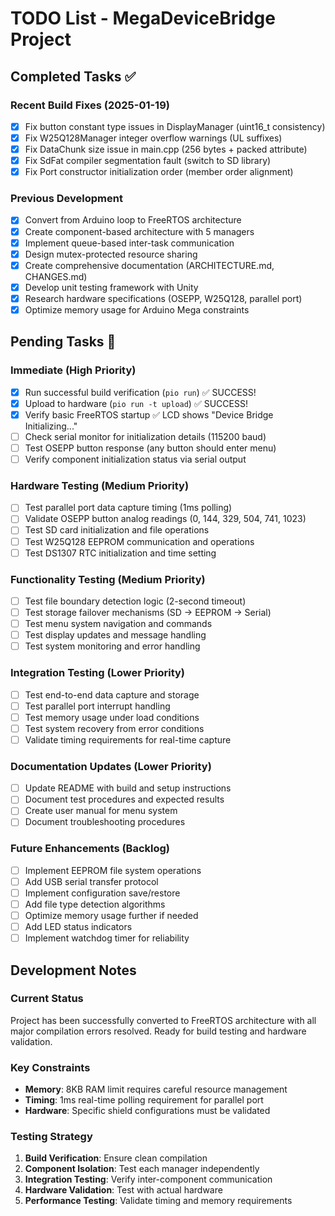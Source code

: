 # TODO List - MegaDeviceBridge Project

## Completed Tasks ✅

### Recent Build Fixes (2025-01-19)
- [x] Fix button constant type issues in DisplayManager (uint16_t consistency)
- [x] Fix W25Q128Manager integer overflow warnings (UL suffixes)
- [x] Fix DataChunk size issue in main.cpp (256 bytes + packed attribute)
- [x] Fix SdFat compiler segmentation fault (switch to SD library)
- [x] Fix Port constructor initialization order (member order alignment)

### Previous Development
- [x] Convert from Arduino loop to FreeRTOS architecture
- [x] Create component-based architecture with 5 managers
- [x] Implement queue-based inter-task communication
- [x] Design mutex-protected resource sharing
- [x] Create comprehensive documentation (ARCHITECTURE.md, CHANGES.md)
- [x] Develop unit testing framework with Unity
- [x] Research hardware specifications (OSEPP, W25Q128, parallel port)
- [x] Optimize memory usage for Arduino Mega constraints

## Pending Tasks 🔄

### Immediate (High Priority)
- [x] Run successful build verification (`pio run`) ✅ SUCCESS!
- [x] Upload to hardware (`pio run -t upload`) ✅ SUCCESS!  
- [x] Verify basic FreeRTOS startup ✅ LCD shows "Device Bridge Initializing..."
- [ ] Check serial monitor for initialization details (115200 baud)
- [ ] Test OSEPP button response (any button should enter menu)
- [ ] Verify component initialization status via serial output

### Hardware Testing (Medium Priority)  
- [ ] Test parallel port data capture timing (1ms polling)
- [ ] Validate OSEPP button analog readings (0, 144, 329, 504, 741, 1023)
- [ ] Test SD card initialization and file operations
- [ ] Test W25Q128 EEPROM communication and operations
- [ ] Test DS1307 RTC initialization and time setting

### Functionality Testing (Medium Priority)
- [ ] Test file boundary detection logic (2-second timeout)
- [ ] Test storage failover mechanisms (SD → EEPROM → Serial)
- [ ] Test menu system navigation and commands
- [ ] Test display updates and message handling
- [ ] Test system monitoring and error handling

### Integration Testing (Lower Priority)
- [ ] Test end-to-end data capture and storage
- [ ] Test parallel port interrupt handling
- [ ] Test memory usage under load conditions
- [ ] Test system recovery from error conditions
- [ ] Validate timing requirements for real-time capture

### Documentation Updates (Lower Priority)
- [ ] Update README with build and setup instructions
- [ ] Document test procedures and expected results
- [ ] Create user manual for menu system
- [ ] Document troubleshooting procedures

### Future Enhancements (Backlog)
- [ ] Implement EEPROM file system operations
- [ ] Add USB serial transfer protocol
- [ ] Implement configuration save/restore
- [ ] Add file type detection algorithms
- [ ] Optimize memory usage further if needed
- [ ] Add LED status indicators
- [ ] Implement watchdog timer for reliability

## Development Notes

### Current Status
Project has been successfully converted to FreeRTOS architecture with all major compilation errors resolved. Ready for build testing and hardware validation.

### Key Constraints
- **Memory**: 8KB RAM limit requires careful resource management
- **Timing**: 1ms real-time polling requirement for parallel port
- **Hardware**: Specific shield configurations must be validated

### Testing Strategy
1. **Build Verification**: Ensure clean compilation
2. **Component Isolation**: Test each manager independently
3. **Integration Testing**: Verify inter-component communication
4. **Hardware Validation**: Test with actual hardware
5. **Performance Testing**: Validate timing and memory requirements
